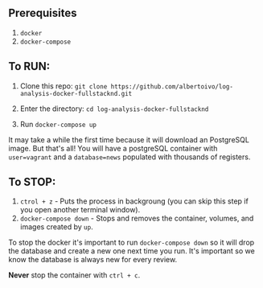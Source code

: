## Prerequisites

1. `docker`
2. `docker-compose`

## To RUN:

1. Clone this repo: `git clone https://github.com/albertoivo/log-analysis-docker-fullstacknd.git`

2. Enter the directory: `cd log-analysis-docker-fullstacknd`

3. Run `docker-compose up`

It may take a while the first time because it will download an PostgreSQL image. But that's all! You will have a postgreSQL container with `user=vagrant` and a `database=news` populated with thousands of registers.

## To STOP:

1. `ctrol + z` - Puts the process in backgroung (you can skip this step if you open another terminal window).
2. `docker-compose down` - Stops and removes the container, volumes, and images created by `up`.

To stop the docker it's important to run `docker-compose down` so it will drop the database and create a new one next time you run. It's important so we know the database is always new for every review.

**Never** stop the container with `ctrl + c`.
